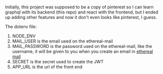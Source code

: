 Initially, this project was supposed to be a copy of pinterest so I can learn
graphql with its backend (this repo) and react with the frontend, but I
ended up adding other features and now it don't even looks like pinterest, I 
guess.

The dotenv file:
1. NODE_ENV
2. MAIL_USER is the email used on the ethereal-mail
3. MAIL_PASSWORD is the password used on the ethereal-mail, like the username,
   it will be given to you when you create an email in [ethereal mail](https://ethereal.email/create)
4. SECRET is the secret used to create the JWT
5. APP_URL is the url of the front end

